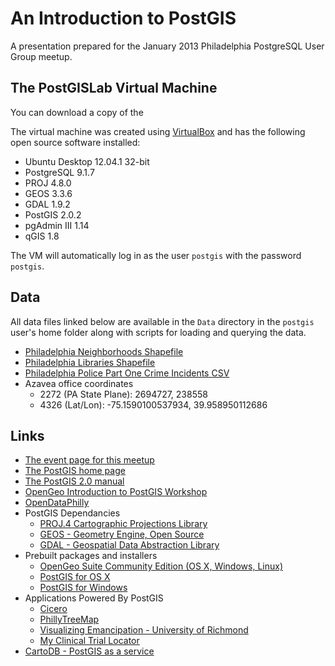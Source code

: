 # An Introduction to PostGIS #

A presentation prepared for the January 2013 Philadelphia PostgreSQL User Group meetup.

## The PostGISLab Virtual Machine ##

You can download a copy of the

The virtual machine was created using [VirtualBox](https://www.virtualbox.org) and has the following open source software installed:

  - Ubuntu Desktop 12.04.1 32-bit
  - PostgreSQL 9.1.7
  - PROJ 4.8.0
  - GEOS 3.3.6
  - GDAL 1.9.2
  - PostGIS 2.0.2
  - pgAdmin III 1.14
  - qGIS 1.8

The VM will automatically log in as the user `postgis` with the password `postgis`.

## Data ##

All data files linked below are available in the `Data` directory in the `postgis` user's home folder along with scripts for loading and querying the data.

  - [Philadelphia Neighborhoods Shapefile](http://www.azavea.com/index.php/download_file/view/235/)
  - [Philadelphia Libraries Shapefile](http://www.pasda.psu.edu/uci/PhiladelphiaAgreement.asp?File=http://www.pasda.psu.edu/philacity/data/PhiladelphiaLibraries201201.zip)
  - [Philadelphia Police Part One Crime Incidents CSV](http://gis.phila.gov/data/police_inct.zip)
  - Azavea office coordinates
    - 2272 (PA State Plane): 2694727, 238558
    - 4326 (Lat/Lon): -75.1590100537934, 39.958950112686

## Links ##

  - [The event page for this meetup](http://www.phlpug.org/events/95352552/)
  - [The PostGIS home page](http://postgis.refractions.net)
  - [The PostGIS 2.0 manual](http://postgis.net/docs/manual-2.0/)
  - [OpenGeo Introduction to PostGIS Workshop](http://workshops.opengeo.org/postgis-intro/)
  - [OpenDataPhilly](http://www.opendataphilly.org)
  - PostGIS Dependancies
    - [PROJ.4 Cartographic Projections Library](http://trac.osgeo.org/proj/)
    - [GEOS - Geometry Engine, Open Source](http://trac.osgeo.org/geos/)
    - [GDAL - Geospatial Data Abstraction Library](http://www.gdal.org)
  - Prebuilt packages and installers
    - [OpenGeo Suite Community Edition (OS X, Windows, Linux)](http://opengeo.org/products/suite/community/)
    - [PostGIS for OS X](http://www.kyngchaos.com/software:postgres)
    - [PostGIS for Windows](http://postgis.refractions.net/download/windows/#postgis-installers)
  - Applications Powered By PostGIS
    - [Cicero](http://www.azavea.com/products/cicero/live-demo/)
    - [PhillyTreeMap](http://phillytreemap.org/map/)
    - [Visualizing Emancipation - University of Richmond](http://dsl.richmond.edu/emancipation/)
    - [My Clinical Trial Locator](http://myclinicaltriallocator.com)
  - [CartoDB - PostGIS as a service](http://cartodb.com) 

